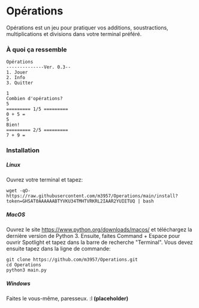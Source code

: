 # Opérations
Opérations est  un jeu pour pratiquer vos additions, soustractions, multiplications et divisions dans votre terminal préféré.
### À quoi ça ressemble

    Opérations
    --------------Ver. 0.3--
    1. Jouer
    2. Info
    3. Quitter

    1
    Combien d'opérations? 
    5
    ========= 1/5 =========
    0 + 5 = 
    5
    Bien!
    ========= 2/5 =========
    7 + 9 = 


### Installation
##### Linux
Ouvrez votre terminal et tapez:
    
    wget -qO- https://raw.githubusercontent.com/m3957/Operations/main/install?token=GHSAT0AAAAAABTYVKU34TMHTVRKRL2IAAR2YUIETUQ | bash
##### MacOS
Ouvrez le site https://www.python.org/downloads/macos/ et téléchargez la dernière version de Python 3. Ensuite, faites Command + Espace pour ouvrir Spotlight et tapez dans la barre de recherche "Terminal". Vous devez ensuite tapez dans la ligne de commande:

    git clone https://github.com/m3957/Operations.git
    cd Operations
    python3 main.py
##### Windows
Faites le vous-même, paresseux. :l **(placeholder)**
